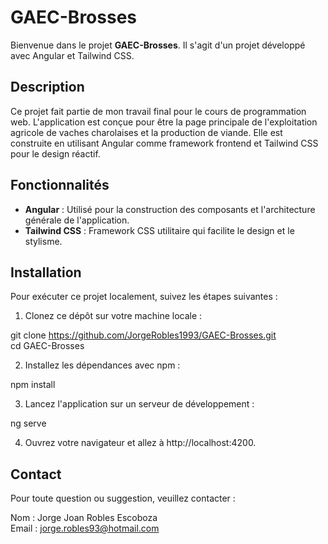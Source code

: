 # GAEC-Brosses

Bienvenue dans le projet **GAEC-Brosses**. Il s'agit d'un projet développé avec Angular et Tailwind CSS.

## Description

Ce projet fait partie de mon travail final pour le cours de programmation web.   L'application est conçue pour être la page principale de l'exploitation agricole de vaches charolaises et la production de viande.   Elle est construite en utilisant Angular comme framework frontend et Tailwind CSS pour le design réactif.


## Fonctionnalités

- **Angular** : Utilisé pour la construction des composants et l'architecture générale de l'application.
- **Tailwind CSS** : Framework CSS utilitaire qui facilite le design et le stylisme.

## Installation

Pour exécuter ce projet localement, suivez les étapes suivantes :

1. Clonez ce dépôt sur votre machine locale :

git clone https://github.com/JorgeRobles1993/GAEC-Brosses.git  
cd GAEC-Brosses

2. Installez les dépendances avec npm :

npm install

3. Lancez l'application sur un serveur de développement :

ng serve

4. Ouvrez votre navigateur et allez à http://localhost:4200.

## Contact
Pour toute question ou suggestion, veuillez contacter :

Nom : Jorge Joan Robles Escoboza  
Email : jorge.robles93@hotmail.com